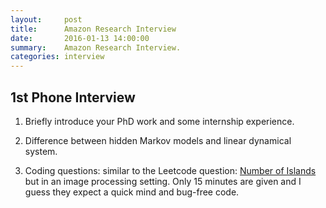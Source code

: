 ```yaml
---
layout:     post
title:      Amazon Research Interview 
date:       2016-01-13 14:00:00
summary:    Amazon Research Interview.
categories: interview 
---
```



## 1st Phone Interview

1. Briefly introduce your PhD work and some internship experience. 

2. Difference between hidden Markov models and linear dynamical system.

3. Coding questions: similar to the Leetcode question: [Number of Islands](https://leetcode.com/problems/number-of-islands/) but in an image processing setting. Only 15 minutes are given and I guess they expect a quick mind and bug-free code.